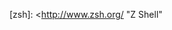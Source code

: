 
<!-- 0 -->
[010 Editor]: <https://sweetscape.com/010editor/>

<!-- 1 -->

<!-- 2 -->

<!-- 3 -->

<!-- 4 -->

<!-- 5 -->

<!-- 6 -->

<!-- 7 -->
[7-Zip]: <https://www.7-zip.org/>

<!-- 8 -->

<!-- 9 -->

<!-- A -->
[Aconvert]: <https://www.aconvert.com/>
[aldeid]: <https://www.aldeid.com/wiki/Main_Page>
[ALL TO ALL]: <https://www.alltoall.net/>
[AlmaLinux]: <https://almalinux.org/>
[Alpine]: <https://alpinelinux.org/>
[AlternativeTo]: <https://alternativeto.net/> "AlternativeTo - Crowdsourced software recommendations"
[APT]: <https://wiki.debian.org/AptCLI>
[Aptitude]: <https://wiki.debian.org/Aptitude>
[Arch]: <https://www.archlinux.org/>
[ash]: <https://www.in-ulm.de/~mascheck/various/ash/> "Almquist Shell"
[Awesome]: <https://awesome.re/>
[Awesome Wallpapers]: <https://wallhaven.cc/>

<!-- B -->
[Baidu]: <https://www.baidu.com/>
[bash]: <https://www.gnu.org/software/bash/> "Bourne-Again Shell"
[Behind the Name]: <https://www.behindthename.com/>
[bettercap]: <https://bettercap.org/>
[Beyond Compare]: <https://scootersoftware.com/>
[Bing]: <https://bing.com/>
[Bing Wallpaper]: <https://www.microsoft.com/bing/bing-wallpaper>
[BTDigg]: <https://btdig.com/>
[BTSOW]: <https://btsow.com/>

<!-- C -->
[CentOS]: <https://centos.org/> "Community Enterprise Operating System"
[cFosSpeed]: <https://cfos.de/>
[Cheat Engine]: <https://cheatengine.org/>
[Clink]: <https://mridgers.github.io/clink/>
[Cmder]: <https://cmder.net/> "Console Emulator"
[ConEmu]: <https://conemu.github.io/> "Console Emulator"
[CPU-Z]: <https://www.cpuid.com/softwares/cpu-z.html>
[Cygwin]: <https://cygwin.com/> "Cygnus Windows"

<!-- D -->
[Debian]: <https://www.debian.org/>
[DebugView]: <https://docs.microsoft.com/sysinternals/downloads/debugview>
[Debugview++]: <https://github.com/CobaltFusion/DebugViewPP>
[DeepL]: <https://www.deepl.com/translator>
[Dependency Walker]: <http://dependencywalker.com/>
[Dell]: <https://www.dell.com/>
[Docker]: <https://www.docker.com/>
[Dollar Street]: <https://www.gapminder.org/dollar-street/>
[dpkg]: <https://www.dpkg.org/>
[draw.io]: <https://draw.io/>
[dSniff]: <https://monkey.org/~dugsong/dsniff/>
[DuckDuckGo]: <https://duckduckgo.com/>

<!-- E -->
[Elecard]: <https://elecard.com/>
[Emacs]: <https://www.gnu.org/software/emacs/>
[EPEL]: <https://fedoraproject.org/wiki/EPEL> "EPEL - Fedora Project Wiki"
[Ettercap]: <https://www.ettercap-project.org>
[Everything]: <https://www.voidtools.com/>
[Exeinfo PE]: <http://exeinfo.xn.pl/>
[Explorer Suite]: <https://ntcore.com/?page_id=388>

<!-- F -->
[FastCopy]: <https://fastcopy.jp/>
[Fedora]: <https://getfedora.org/>
[FFmpeg]: <https://ffmpeg.org/>
[fish]: <https://fishshell.com/> "Friendly Interactive Shell"
[foobar2000]: <https://www.foobar2000.org/>
[FreeBSD]: <https://www.freebsd.org/> "Free Berkeley Software Distribution"

<!-- G -->
[Gentoo]: <https://gentoo.org/>
[Git]: <https://git-scm.com/>
[GitFlow]: <https://github.com/nvie/gitflow> 
[GitHub]: <https://github.com/>
[Google]: <https://www.google.com/>
[GPU-Z]: <https://www.techpowerup.com/download/techpowerup-gpu-z/>
[Graphviz]: <https://graphviz.org/>
[GRUB]: <https://www.gnu.org/software/grub/>

<!-- H -->
[highlight.js]: <https://highlightjs.org/>

<!-- I -->
[IDA]: <https://hex-rays.com/products/ida/>
[IDM]: <https://www.internetdownloadmanager.com/>
[InfoQ]: <https://infoq.cn/>
[iPerf]: <https://iperf.fr/>
[Iris]: https://iristech.co/>

<!-- J -->

<!-- K -->
[Kali]: <https://www.kali.org/>
[Keryx]: <https://launchpad.net/keryx>
[ksh]: <http://kornshell.com/> "Korn Shell"
[KVM]: <https://www.linux-kvm.org/> "Kernel Virtual Machine"

<!-- L -->
[LALAL.AI]: <https://www.lalal.ai/>
[lftp]: <https://lftp.tech/>
[Library Genesis]: <https://libgen.fun/> "成立于 2008"
[Linguist]: <https://github.com/github/linguist>

<!-- M -->
[Markdown]: <https://daringfireball.net/projects/markdown/> "Daring Fireball: Markdown"
[Manjaro]: <https://manjaro.org/>
[MediaInfo]: <https://mediaarea.net/MediaInfo>
[MinGW]: <http://mingw.org/> "Minimalist GNU for Windows"
[MinGW-W64]: <http://mingw-w64.org/>
[MPC-BE]: <https://mpc-be.org/>
[MPC-HC]: <https://mpc-hc.org/>
[MPC-HC-Fork]: <https://github.com/clsid2/mpc-hc>
[MSYS2]: <https://www.msys2.org/> "Minimal System"

<!-- N -->
[NetBSD]: <https://netbsd.org/> "Net Berkeley Software Distribution"
[Nix]: <https://nixos.org/>
[NixOS]: <https://nixos.org/>
[NSSM]: <https://nssm.cc/>

<!-- O -->
[OEIS]: <https://oeis.org/>
[OllyDbg]: <http://ollydbg.de/>
[OpenBSD]: <https://www.openobsd.org/> "Open Berkeley Software Distribution"
[OpenSSH]: <https://www.openssh.com/>
[Oracle]: <https://www.oracle.com/>

<!-- P -->
[PC Hunter]: <http://xuetr.com/>
[PCI-Z]: <https://www.pci-z.com/>
[The Pirate Bay]: <https://thepiratebay.org/>
[PlantUML]: <https://plantuml.com/>
[Podman]: <https://podman.io/>
[Postman]: <https://postman.com/>
[PotPlayer]: <https://potplayer.daum.net/>
[PowerShell]: <https://microsoft.com/powershell/>
[procps]: <https://gitlab.com/procps-ng/procps>
[PuTTY]: <https://www.chiark.greenend.org.uk/~sgtatham/putty/>
[Pygments]: <https://pygments.org/>
[PyMdown Extensions]: <https://facelessuser.github.io/pymdown-extensions/>
[Python-Markdown]: <https://python-markdown.github.io/>

<!-- Q -->
[qBittorrent]: <https://qbittorrent.org/>
[qBittorrent-Enhanced-Edition]: <https://github.com/c0re100/qBittorrent-Enhanced-Edition>

<!-- R -->
[radare]: <https://radare.org/>
[Rapid Environment Editor]: <https://rapidee.com/>
[Resource Hacker]: <http://angusj.com/resourcehacker/>
[RHEL]: <https://www.redhat.com/> "Red Hat Enterprise Linux"
[Rocky Linux]: <https://rockylinux.org/>

<!-- S -->
[scsh]: <https://scsh.net/> "Scheme Shell"
[Sci-Hub]: <https://sci-hub.se/> "成立于 2011-04-16"
[SecureCRT]: <https://vandyke.com/products/securecrt/>
[Serva]: <https://vercot.com/~serva/>
[SimilarSites]: <https://www.similarsites.com/> "Similarsites.com - Easily Explore alternative websites"
[Slant]: <https://www.slant.co/> "Choose the best - Slant"
[Sogou]: <https://www.sogou.com/>
[Soso]: <http://soso.com/>
[Sourcetree]: <https://www.sourcetreeapp.com/>
[SSD-Z]: <http://aezay.dk/aezay/ssdz/>
[StarUML]: <https://staruml.io/>
[SUSE]: <https://www.opensuse.org/> "Software- und System-Entwicklung"
[SWIG]: <http://swig.org/>
[Synaptic]: <https://wiki.debian.org/Synaptic>
[systemd]: <https://systemd.io/>

<!-- T -->
[tcsh]: <https://www.tcsh.org/> "TENEX C Shell"
[Tails]: <https://tails.boum.org/>
[Terminal]: <https://github.com/microsoft/terminal>
[TIOBE Index]: <https://tiobe.com/tiobe-index/>
[Track Awesome List]: <https://trackawesomelist.com/>
[Transmission]: <https://transmissionbt.com/>

<!-- U -->
[Ubuntu]: <https://ubuntu.com/>
[util-linux]: <https://git.kernel.org/pub/scm/utils/util-linux/util-linux.git/>

<!-- V -->
[Vim]: <https://www.vim.org/>
[vim-plug]: <https://github.com/junegunn/vim-plug>
[VirtualBox]: <https://www.virtualbox.org/> "Oracle VM VirtualBox"
[Visual Studio Code]: <https://code.visualstudio.com/>
[VLC media player]: <https://videolan.org/vlc/>
[VMware]: <https://www.vmware.com/>
[Vundle]: <https://github.com/VundleVim/Vundle.vim>
[vsftpd]: <https://security.appspot.com/vsftpd.html>

<!-- W -->
[Wolfram|Alpha]: <https://wolframalpha.com/>
[WePE]: <http://www.wepe.com.cn/>
[wikiHow]: <https://www.wikihow.com/>
[Wikipedia]: <https://www.wikipedia.org/>
[Windy]: <https://www.windy.com/>
[WinDbg]: <http://windbg.org/>
[Windows]: <https://www.windows.com/>
[Wine]: <https://www.winehq.org/>
[WinHex]: <http://winhex.com/winhex/>
[WinSCP]: <https://winscp.net/>
[Wireshark]: <https://wireshark.org/>
[WiX]: <https://wixtoolset.org/>

<!-- X -->
[Xlight]: <https://xlightftpd.com/>
[XMake]: <https://xmake.io/>

<!-- Y -->
[Yahoo Search]: <https://search.yahoo.com/>
[Yandex]: <https://yandex.com/>

<!-- Z -->
[Z-Library]: <https://z-lib.org/> "成立于 2009"
[zsh]: <http://www.zsh.org/ "Z Shell"

<!-- UNICODE -->
[图吧工具箱]: <https://www.tbtool.cn/>
[图拉丁吧]: <https://tieba.baidu.com/图拉丁>
